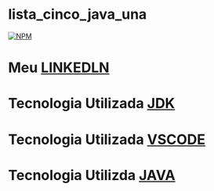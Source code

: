 # lista_cinco_java_una

[![NPM](https://img.shields.io/npm/l/react)](https://github.com/Maclalino/lista_cinco_java_una/blob/main/LICENSE)
#  Meu [LINKEDLN](https://www.linkedin.com/in/maria-clara-marques-lino-65414026a)
# Tecnologia Utilizada [JDK](https://www.oracle.com/br/java/technologies/downloads/)
# Tecnologia Utilizada [VSCODE](https://code.visualstudio.com/)
# Tecnologia Utilizda [JAVA](https://www.java.com/pt-BR/)
